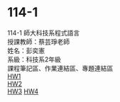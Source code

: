# 114-1
114-1 師大科技系程式語言  
授課教師：蔡芸琤老師  
姓名：彭奕憲  
系級：科技系2年級  
課程筆記區、作業連結區、專題連結區  
[HW1](https://github.com/41371113h-xian/114-1/blob/main/HW_1.ipynb)  
[HW2](HW_2.ipynb)  
[HW3](https://github.com/41371113h-xian/114-1/blob/main/hw_3.ipynb)
[HW4](https://github.com/41371113h-xian/114-1/blob/main/hw_4.ipynb)  

